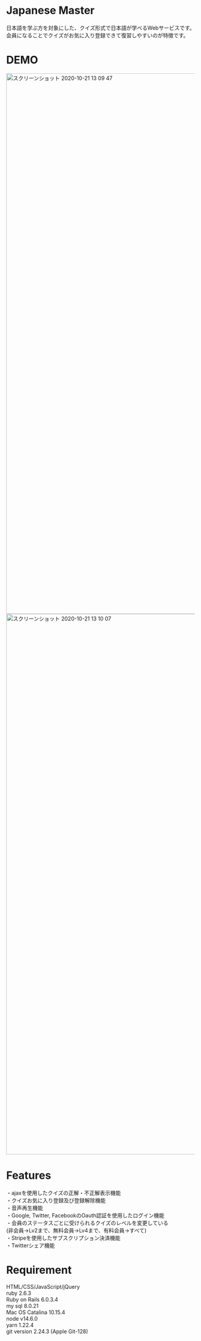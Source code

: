 # Japanese Master
 
日本語を学ぶ方を対象にした、クイズ形式で日本語が学べるWebサービスです。
会員になることでクイズがお気に入り登録できて復習しやすいのが特徴です。

# DEMO

<img width="1440" alt="スクリーンショット 2020-10-21 13 09 47" src="https://user-images.githubusercontent.com/62373553/96672238-b5282680-139e-11eb-97ae-161ce909c59a.png">
<img width="1440" alt="スクリーンショット 2020-10-21 13 10 07" src="https://user-images.githubusercontent.com/62373553/96672266-c07b5200-139e-11eb-8435-ed9521462123.png">
 
# Features
 
・ajaxを使用したクイズの正解・不正解表示機能
<br>・クイズお気に入り登録及び登録解除機能
<br>・音声再生機能
<br>・Google, Twitter, FacebookのOauth認証を使用したログイン機能
<br>・会員のステータスごとに受けられるクイズのレベルを変更している
<br>(非会員→Lv2まで、無料会員→Lv4まで、有料会員→すべて)
<br>・Stripeを使用したサブスクリプション決済機能
<br>・Twitterシェア機能
 
# Requirement

HTML/CSS/JavaScript/jQuery
<br>ruby 2.6.3
<br>Ruby on Rails 6.0.3.4
<br>my sql 8.0.21
<br>Mac OS Catalina 10.15.4
<br>node v14.6.0
<br>yarn 1.22.4
<br>git version 2.24.3 (Apple Git-128)
